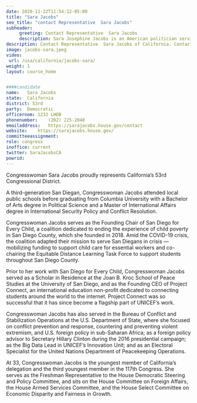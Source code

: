 ```yaml
---
date: 2020-11-22T11:54:12-05:00
title: "Sara Jacobs"
seo_title: "contact Representative  Sara Jacobs"
subheader:
     greeting: Contact Representative  Sara Jacobs 
     description: Sara Josephine Jacobs is an American politician serving as the U.S. Representative for California's 53rd congressional district. Her district includes central and eastern portions of the city of San Diego, as well as eastern suburbs such as El Cajon, La Mesa, Spring Valley, and Lemon Grove.
description: Contact Representative  Sara Jacobs of California. Contact information for Sara Jacobs includes email address, phone number, and mailing address.
image: jacobs-sara.jpeg
video: 
 url: /usa/california/jacobs-sara/
weight: 1
layout: course_home


####candidate
name:	Sara Jacobs
state:	California
district: 53rd
party:	Democratic
officeroom:	1232 LHOB
phonenumber:	(202) 225-2040
emailaddress:	https://sarajacobs.house.gov/contact
website:	https://sarajacobs.house.gov/
committeeassignment: 
role: congress
inoffice: current
twitter: SaraJacobsCA
powrid: 
---
```

Congresswoman Sara Jacobs proudly represents California’s 53rd Congressional District.

A third-generation San Diegan, Congresswoman Jacobs attended local public schools before graduating from Columbia University with a Bachelor of Arts degree in Political Science and a Master of International Affairs degree in International Security Policy and Conflict Resolution.

Congresswoman Jacobs serves as the Founding Chair of San Diego for Every Child, a coalition dedicated to ending the experience of child poverty in San Diego County, which she founded in 2018. Amid the COVID-19 crisis, the coalition adapted their mission to serve San Diegans in crisis — mobilizing funding to support child care for essential workers and co-chairing the Equitable Distance Learning Task Force to support students throughout San Diego County.

Prior to her work with San Diego for Every Child, Congresswoman Jacobs served as a Scholar in Residence at the Joan B. Kroc School of Peace Studies at the University of San Diego, and as the Founding CEO of Project Connect, an international education non-profit dedicated to connecting students around the world to the internet. Project Connect was so successful that it has since become a flagship part of UNICEF’s work.

Congresswoman Jacobs has also served in the Bureau of Conflict and Stabilization Operations at the U.S. Department of State, where she focused on conflict prevention and response, countering and preventing violent extremism, and U.S. foreign policy in sub-Saharan Africa; as a foreign policy advisor to Secretary Hillary Clinton during the 2016 presidential campaign; as the Big Data Lead in UNICEF’s Innovation Unit; and as an Electoral Specialist for the United Nations Department of Peacekeeping Operations.

At 33, Congresswoman Jacobs is the youngest member of California’s delegation and the third youngest member in the 117th Congress. She serves as the Freshman Representative to the House Democratic Steering and Policy Committee, and sits on the House Committee on Foreign Affairs, the House Armed Services Committee, and the House Select Committee on Economic Disparity and Fairness in Growth.
